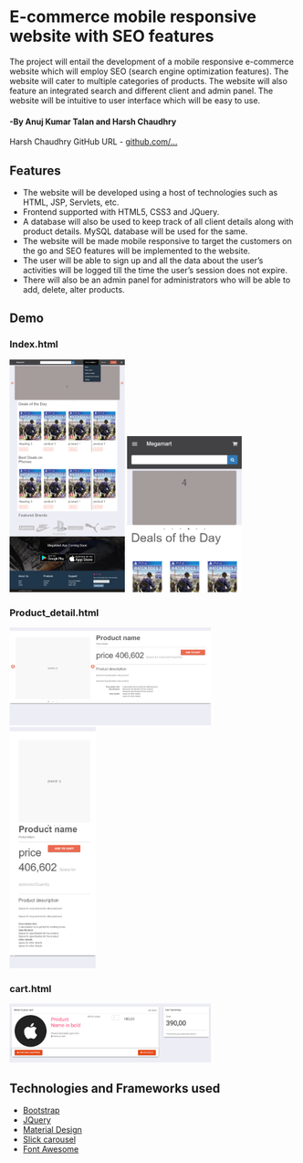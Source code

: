 # E-commerce mobile responsive website with SEO features

The project will entail the development of a mobile responsive e-commerce website which will employ SEO (search engine optimization features). The website will cater to multiple categories of products. The website will also feature an integrated search and different client and admin panel. The website will be intuitive to user interface which will be easy to use.

#### -By Anuj Kumar Talan and Harsh Chaudhry
Harsh Chaudhry GitHub URL - <a href="github.com">github.com/...</a>

## Features

* The website will be developed using a host of technologies such as HTML, JSP, Servlets, etc. 
* Frontend supported with HTML5, CSS3 and JQuery.
* A database will also be used to keep track of all client details along with product details. MySQL database will be used for the same.
* The website will be made mobile responsive to target the customers on the go and SEO features will be implemented to the website.
* The user will be able to sign up and all the data about the user’s activities will be logged till the time the user’s session does not expire.
*  There will also be an admin panel for administrators who will be able to add, delete, alter products.

## Demo
### Index.html
<img src="assets/images/screenshots/index_page.png" width="40%" height="60%">        <img src="assets/images/screenshots/index_mob.png" width="40%" height="50%">

### Product_detail.html
<img src="assets/images/screenshots/product_page.png" width="70%" height="40%">
<img src="assets/images/screenshots/product_mob.png" width="30%" height="50%">
 
### cart.html
<img src="assets/images/screenshots/cart_page.png" width="70%" height="40%">

## Technologies and Frameworks used
- [Bootstrap](http://getbootstrap.com/)
- [JQuery](https://jquery.com/)
- [Material Design](https://getmdl.io/)
- [Slick carousel](http://kenwheeler.github.io/slick/)
- [Font Awesome](http://fontawesome.io/)
